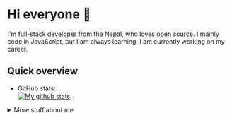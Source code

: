 # Hi everyone :wave:

I'm full-stack developer from the Nepal, who loves open source.
I mainly code in JavaScript, but I am always learning. I am currently
working on my career.

## Quick overview

- GitHub stats:  
  <a href="https://github.com/anuraghazra/github-readme-stats">
  <img align="center" src="https://github-readme-stats.anuraghazra1.vercel.app/api?username=anupshrestha11&show_icons=true&line_height=27&include_all_commits=true&theme=dracula" alt="My github stats" />
  </a>


<details>
<summary>
  More stuff about me
</summary>

### What I do

I am working and focusing on my academic career. Currently, I am as an full-stack developer where I work with vuejs, python, php and many more things.

## My skills 📜

### Web technologies

- JavaScript
- TypeScript
- HTML, CSS
- SCSS
- Node.js
- WordPress
- PHP
- MySQL, PostgreSQL, and MongoDB

### Application Development

- JAVA
- Python 

### Productivity utilities

- VS Code
- Jira

### Languages 🌐

- English
- Nepali
- Hindi

## What I'm currently learning 📚

- Vuejs
- Laravel
- Spring Boot
- Flask
- Nuxt
- React.js
- React Native
- Flutter

## Website subdomains 🔌

My website has quite a few of them, here's a list of the public ones:

- [anup-shrestha.com.np](https://anup-shrestha.com.np)
</details>
